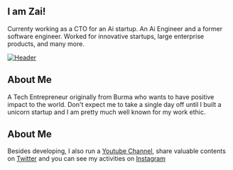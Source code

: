 ## I am Zai!

Currenty working as a CTO for an Ai startup. An Ai Engineer and a former software engineer. Worked for innovative startups, large enterprise products, and many more.

[![Header](https://github.com/zaiYellYintAung/zaiYellYintAung/blob/master/banner.png?raw=true "Header")](https://github.com/zaiYellYintAung)

## About Me

A Tech Entrepreneur originally from Burma who wants to have positive impact to the world. Don't expect me to take a single day off until I built a unicorn startup and I am pretty much well known for my work ethic.

## About Me

Besides developing, I also run a [Youtube Channel](https://www.youtube.com/@batman_zai), share valuable contents on [Twitter](https://www.youtube.com/@batman_zai) and you can see my activities on [Instagram](https://www.youtube.com/@batman_zai)

<!--
**AntonioErdeljac/AntonioErdeljac** is a ✨ _special_ ✨ repository because its `README.md` (this file) appears on your GitHub profile.

Here are some ideas to get you started:

- 🔭 I’m currently working on ...
- 🌱 I’m currently learning ...
- 👯 I’m looking to collaborate on ...
- 🤔 I’m looking for help with ...
- 💬 Ask me about ...
- 📫 How to reach me: ...
- 😄 Pronouns: ...
- ⚡ Fun fact: ...
-->
